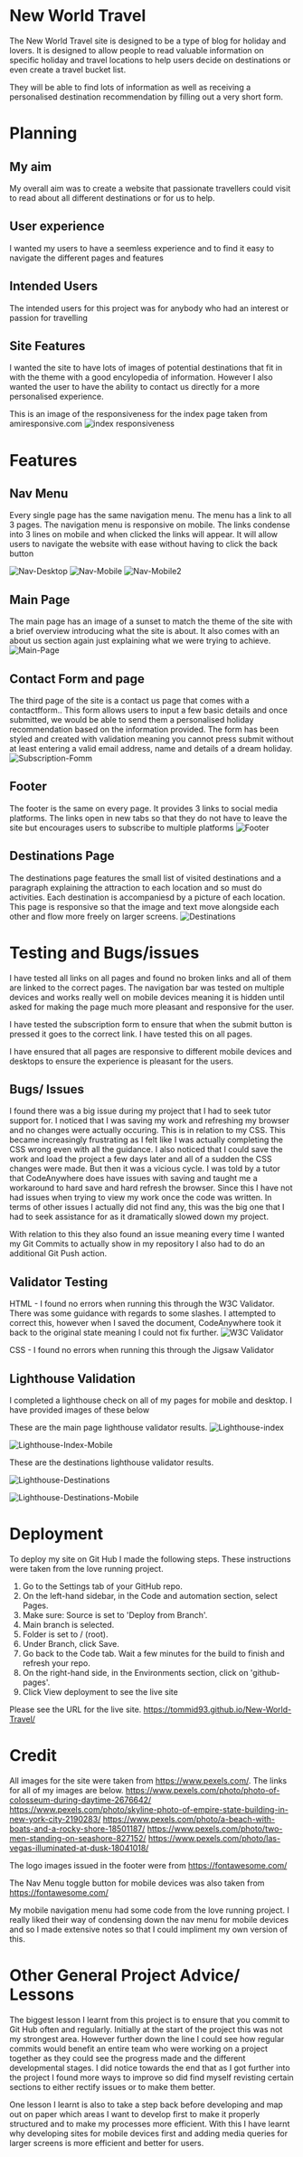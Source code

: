 # New World Travel

The New World Travel site is designed to be a type of blog for holiday and lovers. It is designed to allow people to read valuable information on specific holiday and travel locations to help users decide on destinations or even create a travel bucket list.

They will be able to find lots of information as well as receiving a personalised destination recommendation by filling out a very short form.

# Planning
## My aim
My overall aim was to create a website that passionate travellers could visit to read about all different destinations or for us to help.

## User experience
I wanted my users to have a seemless experience and to find it easy to navigate the different pages and features

## Intended Users
The intended users for this project was for anybody who had an interest or passion for travelling

## Site Features
I wanted the site to have lots of images of potential destinations that fit in with the theme with a good encylopedia of information. However I also wanted the user to have the ability to contact us directly for a more personalised experience.

This is an image of the responsiveness for the index page taken from amiresponsive.com
![index responsiveness](https://github.com/Tommid93/New-World-Travel/blob/main/assets/images/am-i-responsive.png)

# Features

## Nav Menu
Every single page has the same navigation menu. The menu has a link to all 3 pages. The navigation menu is responsive on mobile. The links condense into 3 lines on mobile and when clicked the links will appear. It will allow users to navigate the website with ease without having to click the back button

![Nav-Desktop](https://github.com/Tommid93/New-World-Travel/blob/main/assets/images/nav-desktop.png)
![Nav-Mobile](https://github.com/Tommid93/New-World-Travel/blob/main/assets/images/nav-mobile.png)
![Nav-Mobile2](https://github.com/Tommid93/New-World-Travel/blob/main/assets/images/nav-menu2.png)

## Main Page
The main page has an image of a sunset to match the theme of the site with a brief overview introducing what the site is about. It also comes with an about us section again just explaining what we were trying to achieve.
![Main-Page](https://github.com/Tommid93/New-World-Travel/blob/main/assets/images/main-page.png)

## Contact Form and page
The third page of the site is a contact us page that comes with a contactfform.. This form allows users to input a few basic details and once submitted, we would be able to send them a personalised holiday recommendation based on the information provided. The form has been styled and created with validation meaning you cannot press submit without at least entering a valid email address, name and details of a dream holiday.
![Subscription-Fomm](https://github.com/Tommid93/New-World-Travel/blob/main/assets/images/contact-us.png)

## Footer
The footer is the same on every page. It provides 3 links to social media platforms. The links open in new tabs so that they do not have to leave the site but encourages users to subscribe to multiple platforms
![Footer](https://github.com/Tommid93/New-World-Travel/blob/main/assets/images/footer.png)

## Destinations Page
The destinations page features the small list of visited destinations and a paragraph explaining the attraction to each location and so must do activities. Each destination is accompaniesd by a picture of each location. This page is responsive so that the image and text move alongside each other and flow more freely on larger screens.
![Destinations](https://github.com/Tommid93/New-World-Travel/blob/main/assets/images/destination.png) 

# Testing and Bugs/issues
I have tested all links on all pages and found no broken links and all of them are linked to the correct pages. The navigation bar was tested on multiple devices and works really well on mobile devices meaning it is hidden until asked for making the page much more pleasant and responsive for the user. 
 
I have tested the subscription form to ensure that when the submit button is pressed it goes to the correct link. I have tested this on all pages. 

I have ensured that all pages are responsive to different mobile devices and desktops to ensure the experience is pleasant for the users. 

## Bugs/ Issues
I found there was a big issue during my project that I had to seek tutor support for. I noticed that I was saving my work and refreshing my browser and no changes were actually occuring. This is in relation to my CSS. This became increasingly frustrating as I felt like I was actually completing the CSS wrong even with all the guidance. I also noticed that I could save the work and load the project a few days later and all of a sudden the CSS changes were made. But then it was a vicious cycle. I was told by a tutor that CodeAnywhere does have issues with saving and taught me a workaround to hard save and hard refresh the browser. Since this I have not had issues when trying to view my work once the code was written. In terms of other issues I actually did not find any, this was the big one that I had to seek assistance for as it dramatically slowed down my project.

With relation to this they also found an issue meaning every time I wanted my Git Commits to actually show in my repository I also had to do an additional Git Push action.

## Validator Testing
HTML - I found no errors when running this through the W3C Validator. There was some guidance with regards to some slashes. I attempted to correct this, however when I saved the document, CodeAnywhere took it back to the original state meaning I could not fix further. 
![W3C Validator](https://github.com/Tommid93/New-World-Travel/blob/main/assets/images/html-validator.png)


CSS - I found no errors when running this through the Jigsaw Validator

## Lighthouse Validation
I completed a lighthouse check on all of my pages for mobile and desktop. I have provided images of these below

These are the main page lighthouse validator results.
![Lighthouse-index](https://github.com/Tommid93/New-World-Travel/blob/main/assets/images/lighthouse-index-desktop.png)

![Lighthouse-Index-Mobile](https://github.com/Tommid93/New-World-Travel/blob/main/assets/images/lighthouse-index-mobile.png)

These are the destinations lighthouse validator results.

![Lighthouse-Destinations](https://github.com/Tommid93/New-World-Travel/blob/main/assets/images/lighthouse-desinations-desktop.png)

![Lighthouse-Destinations-Mobile](https://github.com/Tommid93/New-World-Travel/blob/main/assets/images/lighthouse-destinations-mobile.png)

# Deployment
To deploy my site on Git Hub I made the following steps. These instructions were taken from the love running project.
1. Go to the Settings tab of your GitHub repo.
2. On the left-hand sidebar, in the Code and automation section, select Pages.
3. Make sure: Source is set to 'Deploy from Branch'.
4. Main branch is selected.
5. Folder is set to / (root).
6. Under Branch, click Save.
7. Go back to the Code tab. Wait a few minutes for the build to finish and refresh your repo.
8. On the right-hand side, in the Environments section, click on 'github-pages'.
9. Click View deployment to see the live site

Please see the URL for the live site.  https://tommid93.github.io/New-World-Travel/

# Credit
All images for the site were taken from https://www.pexels.com/. The links for all of my images are below.
https://www.pexels.com/photo/photo-of-colosseum-during-daytime-2676642/
https://www.pexels.com/photo/skyline-photo-of-empire-state-building-in-new-york-city-2190283/
https://www.pexels.com/photo/a-beach-with-boats-and-a-rocky-shore-18501187/
https://www.pexels.com/photo/two-men-standing-on-seashore-827152/
https://www.pexels.com/photo/las-vegas-illuminated-at-dusk-18041018/


The logo images issued in the footer were from https://fontawesome.com/

The Nav Menu toggle button for mobile devices was also taken from https://fontawesome.com/

My mobile navigation menu had some code from the love running project. I really liked their way of condensing down the nav menu for mobile devices and so I made extensive notes so that I could impliment my own version of this.

# Other General Project Advice/ Lessons
The biggest lesson I learnt from this project is to ensure that you commit to Git Hub often and regularly. Initially at the start of the project this was not my strongest area. However further down the line I could see how regular commits would benefit an entire team who were working on a project together as they could see the progress made and the different developmental stages. I did notice towards the end that as I got further into the project I found more ways to improve so did find myself revisting certain sections to either rectify issues or to make them better.

One lesson I learnt is also to take a step back before developing and map out on paper which areas I want to develop first to make it properly structured and to make my processes more efficient. With this I have learnt why developing sites for mobile devices first and adding media queries for larger screens is more efficient and better for users.
